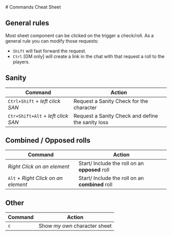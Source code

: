 <!--- This file is auto generated from module/manual/en/commands_cheat_sheet.md --># Commands Cheat Sheet

## General rules

Most sheet component can be clicked on the trigger a check/roll.
As a general rule you can modify those requests:

- `Shift` will fast forward the request.
- `Ctrl` [GM only] will create a link in the chat with that request a roll to the players.

## Sanity

| Command                            | Action                                            |
| ---------------------------------- | ------------------------------------------------- |
| `Ctrl+Shift` + _left click SAN_    | Request a Sanity Check for the character          |
| `Ctr+Shift+Alt` + _left click SAN_ | Request a Sanity Check and define the sanity loss |

## Combined / Opposed rolls

| Command                             | Action                                          |
| ----------------------------------- | ----------------------------------------------- |
| _Right Click on an element_         | Start/ Include the roll on an **opposed** roll  |
| `Alt` + _Right Click on an element_ | Start/ Include the roll on an **combined** roll |

## Other

| Command | Action                        |
| ------- | ----------------------------- |
| `c`     | Show _my own_ character sheet |
